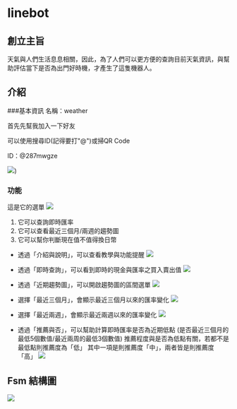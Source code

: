 # linebot
## 創立主旨

天氣與人們生活息息相關，因此，為了人們可以更方便的查詢目前天氣資訊，與幫助評估當下是否為出門好時機，才產生了這隻機器人。

## 介紹
###基本資訊
名稱：weather

首先先幫我加入一下好友

可以使用搜尋ID(記得要打"@")或掃QR Code

ID：@287mwgze

![](https://imgur.com/m8ity4v))

### 功能
這是它的選單
![](https://i.imgur.com/9xl8U9a.png)

1. 它可以查詢即時匯率
2. 它可以查看最近三個月/兩週的趨勢圖
3. 它可以幫你判斷現在值不值得換日幣

+ 透過「介紹與說明」，可以查看教學與功能提醒
![](https://i.imgur.com/gAe92Yj.png)

+ 透過「即時查詢」，可以看到即時的現金與匯率之買入賣出值
![](https://i.imgur.com/ETZQzxg.png)

+ 透過「近期趨勢圖」，可以開啟趨勢圖的區間選單
![](https://i.imgur.com/VRY0trM.png)

+ 選擇「最近三個月」，會顯示最近三個月以來的匯率變化
![](https://i.imgur.com/53RtTUm.png)

+ 選擇「最近兩週」，會顯示最近兩週以來的匯率變化
![](https://i.imgur.com/yEeQ5RE.png)

+ 透過「推薦與否」，可以幫助計算即時匯率是否為近期低點
  (是否最近三個月的最低5個數值/最近兩周的最低3個數值)
  推薦程度與是否為低點有關，若都不是最低點則推薦度為「低」
  其中一項是則推薦度「中」，兩者皆是則推薦度「高」
  ![](https://i.imgur.com/zp6IZtn.png)


## Fsm 結構圖
![](https://i.imgur.com/zEHiCcn.png)


